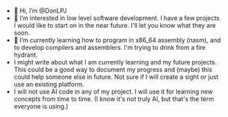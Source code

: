 - 👋 Hi, I’m @DonLPJ
- 👀 I’m interested in low level software development.  I have a few projects I would like to start on in the near future. I'll let you know what they are soon.
- 🌱 I’m currently learning how to program in x86_64 assembly (nasm), and to develop compilers and assemblers.  I'm trying to drink from a fire hydrant.
- I might write about what I am currently learning and my future projects.  This could be a good way to document my progress and (maybe) this could help someone else in future. Not sure if I will create a sight or just use an existing platform.
- I will not use AI code in any of my project. I will use it for learning new concepts from time to time.  (I know it's not truly AI, but that's the term everyone is using.)
<!--- 💞️ I’m looking to collaborate on ...
- 📫 How to reach me ...
- 😄 Pronouns: ...
- ⚡ Fun fact: ...
--->

<!---
DonLPJ/DonLPJ is a ✨ special ✨ repository because its `README.md` (this file) appears on your GitHub profile.
You can click the Preview link to take a look at your changes.
--->
